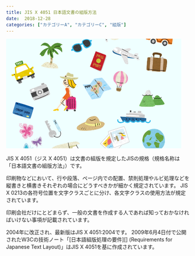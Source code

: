 ```yaml
---
title: JIS X 4051 日本語文書の組版方法
date:  2018-12-28
categories: ["カテゴリーA", "カテゴリーC", "組版"]
---
```


![](thumbnail.png)

JIS X 4051（ジス X 4051）は文書の組版を規定したJISの規格（規格名称は「日本語文書の組版方法」）です。

印刷物などにおいて、行や段落、ページ内での配置、禁則処理やルビ処理などを縦書きと横書きそれぞれの場合にどうすべきかが細かく規定されています。
JIS X 0213の各符号位置を文字クラスごとに分け、各文字クラスの使用方法が規定されています。

印刷会社だけにとどまらず、一般の文書を作成する人であれば知っておかなければいけない事項が記載されています。

2004年に改正され、最新版はJIS X 4051:2004です。
2009年6月4日付で公開されたW3Cの技術ノート「[日本語組版処理の要件][] (Requirements for Japanese Text Layout)」はJIS X 4051を基に作成されています。
